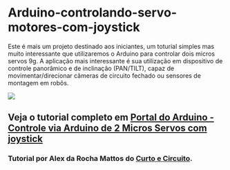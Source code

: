 # Arduino-controlando-servo-motores-com-joystick

Este é mais um projeto destinado aos iniciantes, um toturial simples mas muito interessante que utilizaremos o Arduino para controlar dois micros servos 9g. A aplicação mais interessante é sua utilização em dispositivo de controle panorâmico e de inclinação (PAN/TILT), capaz de movimentar/direcionar câmeras de circuito fechado ou sensores de montagem em robôs.

<img src="http://portaldoarduino.com.br/wp-content/uploads/2019/03/esquematico-controle-servos-708x1024.jpg" />


## Veja o tutorial completo em <a href="http://portaldoarduino.com.br/controle-via-arduino-de-2-micros-servos-com-joystick/" target="_blank">Portal do Arduino - Controle via Arduino de 2 Micros Servos com joystick</a>

### Tutorial por Alex da Rocha Mattos do <a href="https://www.instagram.com/curtoecircuito/"> Curto e Circuito</a>.
